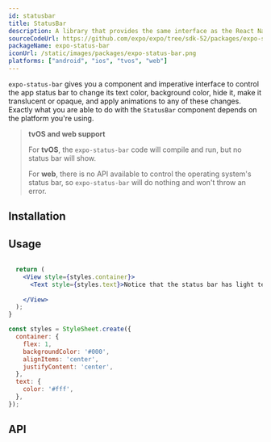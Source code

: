 ```yaml
---
id: statusbar
title: StatusBar
description: A library that provides the same interface as the React Native StatusBar API, but with slightly different defaults to work great in Expo environments.
sourceCodeUrl: https://github.com/expo/expo/tree/sdk-52/packages/expo-status-bar
packageName: expo-status-bar
iconUrl: /static/images/packages/expo-status-bar.png
platforms: ["android", "ios", "tvos", "web"]
---
```


`expo-status-bar` gives you a component and imperative interface to control the app status bar to change its text color, background color, hide it, make it translucent or opaque, and apply animations to any of these changes. Exactly what you are able to do with the `StatusBar` component depends on the platform you're using.

> **tvOS and web support**
>
> For **tvOS**, the `expo-status-bar` code will compile and run, but no status bar will show.
>
> For **web**, there is no API available to control the operating system's status bar, so `expo-status-bar` will do nothing and won't throw an error.

## Installation

## Usage

```jsx collapseHeight=310

  return (
    <View style={styles.container}>
      <Text style={styles.text}>Notice that the status bar has light text!</Text>
      
    </View>
  );
}

const styles = StyleSheet.create({
  container: {
    flex: 1,
    backgroundColor: '#000',
    alignItems: 'center',
    justifyContent: 'center',
  },
  text: {
    color: '#fff',
  },
});
```

## API

```js

```